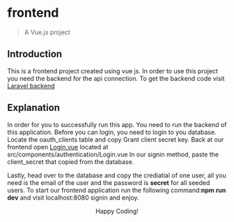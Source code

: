 # frontend

> A Vue.js project


## Introduction

This is a frontend project created using vue js. In order to use this project you need the backend for the api connection. To get the backend code visit <a href="https://github.com/henrymbuguak/Laravel-5.4-Vue-Js-Backend/">Laravel backend</a>

## Explanation

In order for you to successfully run this app. You need to run the backend of this application. Before you can login, you need to login to you database. Locate the oauth_clients table and copy Grant client secret key. Back at our frontend open <a href="https://github.com/henrymbuguak/Vue-js-Frontend-for-a-Simple-Shop/blob/master/src/components/authentication/Login.vue">Login.vue</a> located at src/components/authentication/Login.vue In our signin method, paste the client_secret that copied from the database.

Lastly, head over to the database and copy the crediatial of one user, all you need is the email of the user and the password is <b>secret</b> for all seeded users. To start our frontend application run the following command:<b>npm run dev</b> and visit localhost:8080 signin and enjoy.

<p align="center">Happy Coding!</p>
